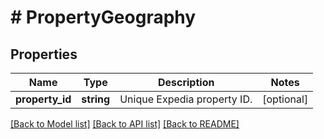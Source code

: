 # # PropertyGeography

## Properties

Name | Type | Description | Notes
------------ | ------------- | ------------- | -------------
**property_id** | **string** | Unique Expedia property ID. | [optional]

[[Back to Model list]](../../README.md#models) [[Back to API list]](../../README.md#endpoints) [[Back to README]](../../README.md)
